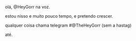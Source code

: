 olá, @HeyGorr na voz.

 estou nisso e muito pouco tempo, e pretendo crescer. 

 qualquer coisa chama telegram #@TheHeyGorr (sem a hastag)

 até.

<!---
HeyGorr/HeyGorr is a ✨ special ✨ repository because its `README.md` (this file) appears on your GitHub profile.
You can click the Preview link to take a look at your changes.
--->
